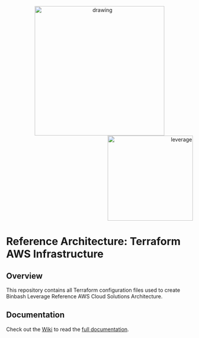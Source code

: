 <div align="center">
    <img src="./%40figures/binbash.png" alt="drawing" width="350"/>
</div>
<div align="right">
  <img src="./%40figures/binbash-leverage-terraform.png"
  alt="leverage" width="230"/>
</div>

# Reference Architecture: Terraform AWS Infrastructure

## Overview
This repository contains all Terraform configuration files used to create Binbash Leverage Reference AWS Cloud 
Solutions Architecture.

## Documentation
Check out the [Wiki](https://github.com/binbashar/bb-devops-tf-infra-aws/wiki) to read the [full documentation](https://github.com/binbashar/bb-devops-tf-infra-aws/wiki).
